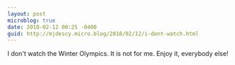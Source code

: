 ```yaml
---
layout: post
microblog: true
date: 2018-02-12 00:25 -0400
guid: http://mjdescy.micro.blog/2018/02/12/i-dont-watch.html
---
```

I don't watch the Winter Olympics. It is not for me. Enjoy it, everybody else!
